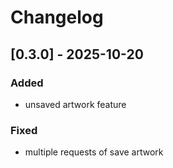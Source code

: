 # Changelog

## [0.3.0] - 2025-10-20
### Added
- unsaved artwork feature

### Fixed
- multiple requests of save artwork 
